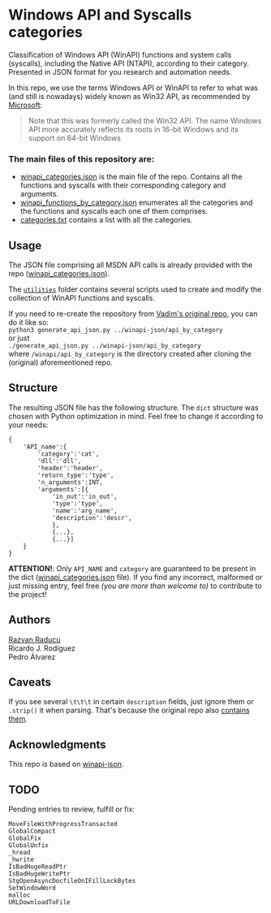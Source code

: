 # Windows API and Syscalls categories
Classification of Windows API (WinAPI) functions and system calls (syscalls), including the Native API (NTAPI), according to their category. Presented in JSON format for you research and automation needs. 

In this repo, we use the terms Windows API or WinAPI to refer to what was (and still is nowadays) widely known as Win32 API, as recommended by [Microsoft](https://learn.microsoft.com/en-us/windows/win32/apiindex/windows-api-list):
> Note that this was formerly called the Win32 API. The name Windows API more accurately reflects its roots in 16-bit Windows and its support on 64-bit Windows

### The main files of this repository are:
- [winapi_categories.json](./winapi_categories.json) is the main file of the repo. Contains all the functions and syscalls with their corresponding category and arguments.
- [winapi_functions_by_category.json](./winapi_functions_by_category.json) enumerates all the categories and the functions and syscalls each one of them comprises.
- [categories.txt](./categories.txt) contains a list with all the categories.

## Usage
The JSON file comprising all MSDN API calls is already provided with the repo ([winapi_categories.json](./winapi_categories.json)).

The [`utilities`](./utilities) folder contains several scripts used to create and modify the collection of WinAPI functions and syscalls. 

If you need to re-create the repository from [Vadim's original repo](https://github.com/vadimkotov/winapi-json), you can do it like so:  
`python3 generate_api_json.py ../winapi-json/api_by_category`  
or just  
`./generate_api_json.py ../winapi-json/api_by_category`  
where `/winapi/api_by_category` is the directory created after cloning the (original) aforementioned repo.

## Structure
The resulting JSON file has the following structure. The `dict` structure was chosen with Python optimization in mind. Feel free to change it according to your needs:
```
{
	'API_name':{
		'category':'cat',
		'dll':'dll',
		'header':'header',
		'return_type':'type',
		'n_arguments':INT,
		'arguments':[{
			'in_out':'in_out',
			'type':'type',
			'name':'arg_name',
			'description':'descr',
			},
			{...},
			{...}]
	}
}
```

**ATTENTION!**: Only `API_NAME` and `category` are guaranteed to be present in the dict ([winapi_categories.json](./winapi_categories.json) file). If you find any incorrect, malformed or just missing entry, feel free *(you are more than welcome to)* to contribute to the project!

## Authors
[Razvan Raducu](https://github.com/RazviOverflow)  
Ricardo J. Rodíguez  
Pedro Álvarez  

## Caveats
If you see several `\t\t\t` in certain `description` fields, just ignore them or `.strip()` it when parsing. That's because the original repo also [contains them](https://github.com/vadimkotov/winapi-json/blob/master/api_by_category/dynamic_data_exchange_management.json#L26).

## Acknowledgments
This repo is based on [winapi-json](https://github.com/vadimkotov/winapi-json).

## TODO
Pending entries to review, fulfill or fix:
```
MoveFileWithProgressTransacted
GlobalCompact
GlobalFix
GlobalUnfix
_hread
_hwrite
IsBadHugeReadPtr
IsBadHugeWritePtr
StgOpenAsyncDocfileOnIFillLockBytes
SetWindowWord
malloc
URLDownloadToFile
```

